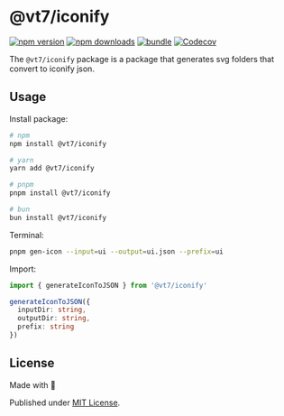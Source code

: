 # @vt7/iconify

[![npm version][npm-version-src]][npm-version-href]
[![npm downloads][npm-downloads-src]][npm-downloads-href]
[![bundle][bundle-src]][bundle-href]
[![Codecov][codecov-src]][codecov-href]

The `@vt7/iconify` package is a package that generates svg folders that convert to iconify json.

## Usage

Install package:

```sh
# npm
npm install @vt7/iconify

# yarn
yarn add @vt7/iconify

# pnpm
pnpm install @vt7/iconify

# bun
bun install @vt7/iconify
```

Terminal:

```bash
pnpm gen-icon --input=ui --output=ui.json --prefix=ui
```

Import:

```ts
import { generateIconToJSON } from '@vt7/iconify'

generateIconToJSON({
  inputDir: string,
  outputDir: string,
  prefix: string
})
```

## License

Made with 💛

Published under [MIT License](./LICENSE).

<!-- Badges -->

[npm-version-src]: https://img.shields.io/npm/v/@vt7/iconify?style=flat&colorA=18181B&colorB=F0DB4F
[npm-version-href]: https://npmjs.com/package/@vt7/iconify
[npm-downloads-src]: https://img.shields.io/npm/dm/@vt7/iconify?style=flat&colorA=18181B&colorB=F0DB4F
[npm-downloads-href]: https://npmjs.com/package/@vt7/iconify
[codecov-src]: https://img.shields.io/codecov/c/gh/unjs/@vt7/iconify/main?style=flat&colorA=18181B&colorB=F0DB4F
[codecov-href]: https://codecov.io/gh/unjs/@vt7/iconify
[bundle-src]: https://img.shields.io/bundlephobia/minzip/@vt7/iconify?style=flat&colorA=18181B&colorB=F0DB4F
[bundle-href]: https://bundlephobia.com/result?p=@vt7/iconify
